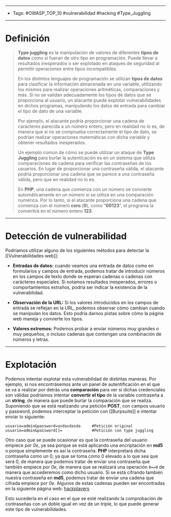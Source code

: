 --------------------
- Tags: #OWASP_TOP_10 #vulnerabilidad #hacking #Type_Juggling
--------------
# Definición

> **Type juggling** es la manipulación de valores de diferentes **tipos de datos** como si fueran de otro tipo en programación. Puede llevar a resultados inesperados o ser explotado en ataques de seguridad al permitir operaciones entre tipos incompatibles.
> 
> En los distintos lenguajes de programación se utilizan **tipos de datos** para clasificar la información almacenada en una variable, utilizando los mismos para realizar operaciones aritméticas, comparaciones y más. Si no se validan adecuadamente los tipos de datos que se proporciona al usuario, un atacante puede explotar vulnerabilidades en dichos programas, manipulando los datos de entrada para cambiar el tipo de dato de una variable. 
> 
> Por ejemplo, el atacante podría proporcionar una cadena de caracteres parecida a un número entero, pero en realidad no lo es, de manera que si no se comprueba correctamente el tipo de dato, se podrían realizar operaciones matemáticas con dicha variable y obtener resultados inesperados.
> 
> Un ejemplo común de cómo se puede utilizar un ataque de **Type Juggling** para burlar la autenticación es en un sistema que utiliza comparaciones de cadena para verificar las contraseñas de los usuarios. En lugar de proporcionar una contraseña válida, el atacante podría proporcionar una cadena que se parece a una contraseña válida, pero que en realidad no lo es.
> 
> En **PHP**, una cadena que comienza con un número se convierte automáticamente en un número si se utiliza en una comparación numérica. Por lo tanto, si el atacante proporciona una cadena que comienza con el número **cero** (**0**), como “**00123**“, el programa la convertirá en el número entero **123**.

-----------
# Detección de vulnerabilidad

Podríamos utilizar alguno de los siguientes métodos para detectar la [[Vulnerabilidades web]]:

- **Entradas de datos:** cuando veamos una entrada de datos como en formularios y campos de entrada, podemos tratar de introducir números en los campos de texto donde se esperan cadenas o cadenas con carácteres especiales. Si notamos resultados inesperados, errores o comportamientos extraños, podría ser indicar la existencia de la vulnerabilidad.

- **Observación de la URL:** Si los valores introducidos en los campos de entrada se reflejan en la URL, podemos observar cómo cambian cuando se manipulan los datos. Esto podría darnos pistas sobre cómo la página web maneja y convierte los tipos.

- **Valores extremos:** Podemos probar a enviar números muy grandes o muy pequeños, o incluso cadenas que contengan una combinación de números y letras.
---------------
# Explotación

Podemos intentar explotar esta vulnerabilidad de distintas maneras. Por ejemplo, si nos encontrásemos ante un panel de autentificación en el que se va a realizar por detrás una **comparación** para ver si dichas credenciales son válidas podríamos intentar **convertir el tipo** de la variable contraseña a un **string**, de manera que puede burlar la comparación que se realiza. Suponiendo que se está realizando una petición **POST**, con campos usuario y password, podemos interceptar la petición con [[Burpsuite]] e intentar enviar lo siguiente:

```
usuario=admin&password=asdasdasda     #Petición original
usuario=admin&password[]=             #Petición con type juggling
```



Otro caso que se puede ocasionar es que la contraseña del usuario empiece por *0e*, ya sea porque se está aplicando una encriptación en **md5** o porque simplemente es así la contraseña. **PHP** interpretará dicha contraseña como un 0, ya que se toma como 0 elevado a lo que sea que será 0, de manera que podemos tratar de enviar una contraseña que también empiece por *0e*, de manera que se realizará una operación ``0==0`` de manera que accederemos como dicho usuario. Si se está cifrando también nuestra contraseña en **md5**, podemos tratar de enviar una cadena que cifrada empiece por *0e*. Algunos de estas cadenas pueden ser encontradas en la siguiente página web: [hackplayers](https://www.hackplayers.com/2018/03/hashes-magicos-en-php-type-jugling.html)

Esto sucedería en el caso en el que se esté realizando la comprobación de contraseñas con un doble igual en vez de un triple, lo que puede generar este tipo de vulnerabilidades.